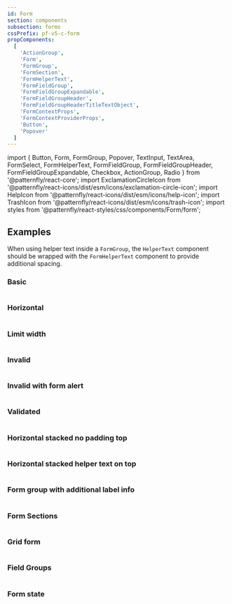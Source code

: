 ```yaml
---
id: Form
section: components
subsection: forms
cssPrefix: pf-v5-c-form
propComponents:
  [
    'ActionGroup',
    'Form',
    'FormGroup',
    'FormSection',
    'FormHelperText',
    'FormFieldGroup',
    'FormFieldGroupExpandable',
    'FormFieldGroupHeader',
    'FormFieldGroupHeaderTitleTextObject',
    'FormContextProps',
    'FormContextProviderProps',
    'Button',
    'Popover'
  ]
---
```


import {
Button,
Form,
FormGroup,
Popover,
TextInput,
TextArea,
FormSelect,
FormHelperText,
FormFieldGroup,
FormFieldGroupHeader,
FormFieldGroupExpandable,
Checkbox,
ActionGroup,
Radio
} from '@patternfly/react-core';
import ExclamationCircleIcon from '@patternfly/react-icons/dist/esm/icons/exclamation-circle-icon';
import HelpIcon from '@patternfly/react-icons/dist/esm/icons/help-icon';
import TrashIcon from '@patternfly/react-icons/dist/esm/icons/trash-icon';
import styles from '@patternfly/react-styles/css/components/Form/form';

## Examples

When using helper text inside a `FormGroup`, the `HelperText` component should be wrapped with the `FormHelperText` component to provide additional spacing.

### Basic

```ts file="./FormBasic.tsx"

```

### Horizontal

```ts file="./FormHorizontal.tsx"

```

### Limit width

```ts file="./FormLimitWidth.tsx"

```

### Invalid

```ts file="./FormInvalid.tsx"

```

### Invalid with form alert

```ts file="./FormInvalidWithFormAlert.tsx"

```

### Validated

```ts file="./FormValidated.tsx"

```

### Horizontal stacked no padding top

```ts file="./FormHorizontalStacked.tsx"

```

### Horizontal stacked helper text on top

```ts file="./FormHorizontalHelper.tsx"

```

### Form group with additional label info

```ts file="./FormGroupLabelInfo.tsx"

```

### Form Sections

```ts file="./FormSections.tsx"

```

### Grid form

```ts file="./FormGrid.tsx"

```

### Field Groups

```ts file="./FormFieldGroups.tsx"

```

### Form state

```ts file="./FormState.tsx" isBeta

```
